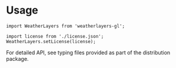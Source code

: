 # Usage

```
import WeatherLayers from 'weatherlayers-gl';

import license from './license.json';
WeatherLayers.setLicense(license);
```

For detailed API, see typing files provided as part of the distribution package.
